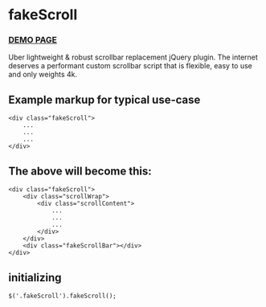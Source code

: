 fakeScroll
========

### [DEMO PAGE](http://yaireo.github.io/fakescroll)

Uber lightweight & robust scrollbar replacement jQuery plugin.
The internet deserves a performant custom scrollbar script that is flexible, easy to use and only weights 4k.


## Example markup for typical use-case

    <div class="fakeScroll">
        ...
        ...
        ...
    </div>

## The above will become this:

    <div class="fakeScroll">
        <div class="scrollWrap">
            <div class="scrollContent">
                ...
                ...
                ...
            </div>
        </div>
        <div class="fakeScrollBar"></div>
    </div>

## initializing

    $('.fakeScroll').fakeScroll();

